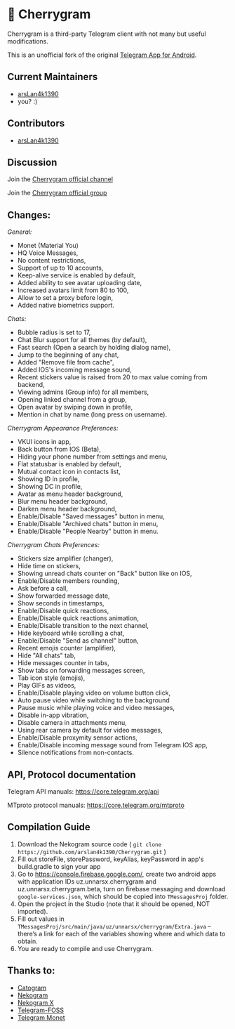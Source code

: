 # 🍒 Cherrygram

Cherrygram is a third-party Telegram client with not many but useful modifications.

This is an unofficial fork of the original [Telegram App for Android](https://github.com/DrKLO/Telegram).

## Current Maintainers

- [arsLan4k1390](https://github.com/arsLan4k1390)
- you? :)

## Contributors

- [arsLan4k1390](https://github.com/arsLan4k1390)


## Discussion

Join the [Cherrygram official channel](https://t.me/cherry_gram)

Join the [Cherrygram official group](https://t.me/cherry_gram_support)

## Changes:

*General:*
- Monet (Material You)
- HQ Voice Messages,
- No content restrictions,
- Support of up to 10 accounts,
- Keep-alive service is enabled by default,
- Added ability to see avatar uploading date,
- Increased avatars limit from 80 to 100,
- Allow to set a proxy before login,
- Added native biometrics support.

*Chats:*
- Bubble radius is set to 17,
- Chat Blur support for all themes (by default),
- Fast search (Open a search by holding dialog name),
- Jump to the beginning of any chat,
- Added "Remove file from cache",
- Added IOS's incoming message sound,
- Recent stickers value is raised from 20 to max value coming from backend,
- Viewing admins (Group info) for all members,
- Opening linked channel from a group,
- Open avatar by swiping down in profile,
- Mention in chat by name (long press on username).

*Cherrygram Appearance Preferences:*
- VKUI icons in app,
- Back button from IOS (Beta),
- Hiding your phone number from settings and menu,
- Flat statusbar is enabled by default,
- Mutual contact icon in contacts list,
- Showing ID in profile,
- Showing DC in profile,
- Avatar as menu header background,
- Blur menu header background,
- Darken menu header background,
- Enable/Disable "Saved messages" button in menu,
- Enable/Disable "Archived chats" button in menu,
- Enable/Disable "People Nearby" button in menu.

*Cherrygram Chats Preferences:*
- Stickers size amplifier (changer),
- Hide time on stickers,
- Showing unread chats counter on "Back" button like on IOS,
- Enable/Disable members rounding,
- Ask before a call,
- Show forwarded message date,
- Show seconds in timestamps,
- Enable/Disable quick reactions,
- Enable/Disable quick reactions animation,
- Enable/Disable transition to the next channel,
- Hide keyboard while scrolling a chat,
- Enable/Disable "Send as channel" button,
- Recent emojis counter (amplifier),
- Hide "All chats" tab,
- Hide messages counter in tabs,
- Show tabs on forwarding messages screen,
- Tab icon style (emojis),
- Play GIFs as videos,
- Enable/Disable playing video on volume button click,
- Auto pause video while switching to the background
- Pause music while playing voice and video messages,
- Disable in-app vibration,
- Disable camera in attachments menu,
- Using rear camera by default for video messages,
- Enable/Disable proxymity sensor actions,
- Enable/Disable incoming message sound from Telegram IOS app,
- Silence notifications from non-contacts.


## API, Protocol documentation

Telegram API manuals: https://core.telegram.org/api

MTproto protocol manuals: https://core.telegram.org/mtproto


## Compilation Guide

1. Download the Nekogram source code ( `git clone https://github.com/arslan4k1390/Cherrygram.git` )
1. Fill out storeFile, storePassword, keyAlias, keyPassword in app's build.gradle to sign your app
1. Go to https://console.firebase.google.com/, create two android apps with application IDs uz.unnarsx.cherrygram and uz.unnarsx.cherrygram.beta, turn on firebase messaging and download `google-services.json`, which should be copied into `TMessagesProj` folder.
1. Open the project in the Studio (note that it should be opened, NOT imported).
1. Fill out values in `TMessagesProj/src/main/java/uz/unnarsx/cherrygram/Extra.java` – there’s a link for each of the variables showing where and which data to obtain.
1. You are ready to compile and use Cherrygram.


## Thanks to:
- [Catogram](https://github.com/Catogram/Catogram)
- [Nekogram](https://gitlab.com/Nekogram/Nekogram)
- [Nekogram X](https://github.com/NekoX-Dev/NekoX)
- [Telegram-FOSS](https://github.com/Telegram-FOSS-Team/Telegram-FOSS)
- [Telegram Monet](https://github.com/c3r5b8/Telegram-Monet)
